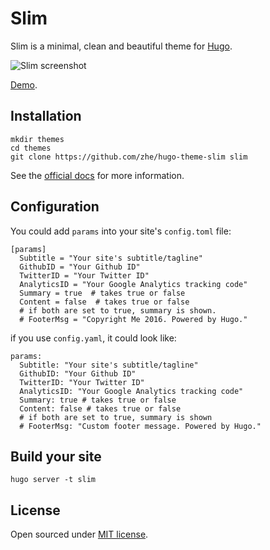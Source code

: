 # Slim

Slim is a minimal, clean and beautiful theme for [Hugo](http://gohugo.io/).

![Slim screenshot](https://github.com/zhe/hugo-theme-slim/blob/master/images/screenshot.png)

[Demo](http://zhezhang.co).

## Installation

```
mkdir themes
cd themes
git clone https://github.com/zhe/hugo-theme-slim slim
```

See the [official docs](http://gohugo.io/themes/installing) for more information.

## Configuration
You could add `params` into your site's `config.toml` file:

```
[params]
  Subtitle = "Your site's subtitle/tagline"
  GithubID = "Your Github ID"
  TwitterID = "Your Twitter ID"
  AnalyticsID = "Your Google Analytics tracking code"
  Summary = true  # takes true or false
  Content = false  # takes true or false
  # if both are set to true, summary is shown.
  # FooterMsg = "Copyright Me 2016. Powered by Hugo."
```

if you use `config.yaml`, it could look like:

```
params:
  Subtitle: "Your site's subtitle/tagline"
  GithubID: "Your Github ID"
  TwitterID: "Your Twitter ID"
  AnalyticsID: "Your Google Analytics tracking code"
  Summary: true # takes true or false
  Content: false # takes true or false
  # if both are set to true, summary is shown
  # FooterMsg: "Custom footer message. Powered by Hugo."
```

## Build your site

```
hugo server -t slim
```


## License

Open sourced under [MIT license](https://github.com/zhe/hugo-theme-slim/blob/master/LICENSE.md).
